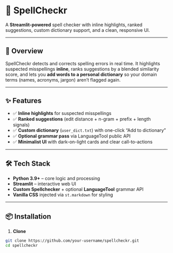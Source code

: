 # 🚀 SpellCheckr

A **Streamlit-powered** spell checker with inline highlights, ranked suggestions, custom dictionary support, and a clean, responsive UI.

---

## 📌 Overview

SpellCheckr detects and corrects spelling errors in real time. It highlights suspected misspellings **inline**, ranks suggestions by a blended similarity score, and lets you **add words to a personal dictionary** so your domain terms (names, acronyms, jargon) aren’t flagged again.

---

## ✨ Features

- ✅ **Inline highlights** for suspected misspellings  
- ✅ **Ranked suggestions** (edit distance + n-gram + prefix + length signals)  
- ✅ **Custom dictionary** (`user_dict.txt`) with one-click “Add to dictionary”  
- ✅ **Optional grammar pass** via LanguageTool public API  
- ✅ **Minimalist UI** with dark-on-light cards and clear call-to-actions

---

## 🛠 Tech Stack

- **Python 3.9+** – core logic and processing  
- **Streamlit** – interactive web UI  
- **Custom Spellchecker** + optional **LanguageTool** grammar API  
- **Vanilla CSS** injected via `st.markdown` for styling

---

## 📦 Installation

1) **Clone**

```bash
git clone https://github.com/your-username/spellcheckr.git
cd spellcheckr
